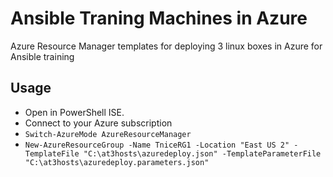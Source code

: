 # Ansible Traning Machines in Azure

Azure Resource Manager templates for deploying 3 linux boxes in Azure for Ansible training

## Usage

* Open in PowerShell ISE. 
* Connect to your Azure subscription
* `Switch-AzureMode AzureResourceManager`
* `New-AzureResourceGroup -Name TniceRG1 -Location "East US 2" -TemplateFile "C:\at3hosts\azuredeploy.json" -TemplateParameterFile "C:\at3hosts\azuredeploy.parameters.json"`